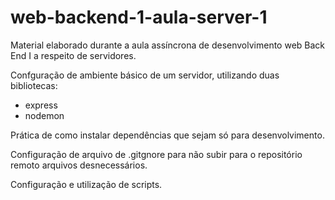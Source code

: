 # web-backend-1-aula-server-1
Material elaborado durante a aula assíncrona de desenvolvimento web Back End I a respeito de servidores.

Confguração de ambiente básico de um servidor, utilizando duas bibliotecas:
- express
- nodemon 

Prática de como instalar dependências que sejam só para desenvolvimento.

Configuração de arquivo de .gitgnore para não subir para o repositório remoto arquivos desnecessários.

Configuração e utilização de scripts.


